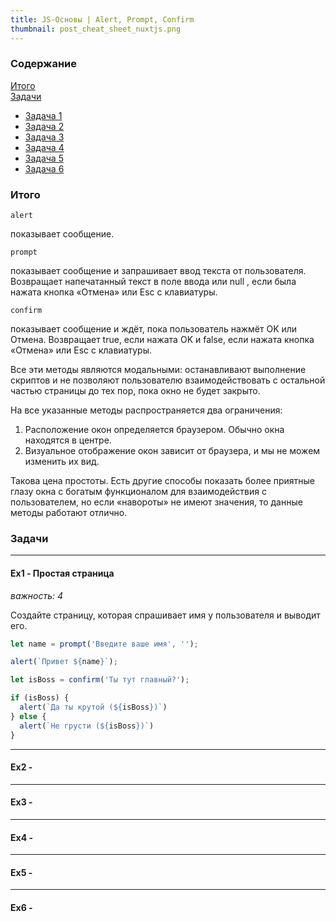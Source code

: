 ```yaml
---
title: JS-Основы | Alert, Prompt, Confirm
thumbnail: post_cheat_sheet_nuxtjs.png
---
```


### Содержание

[Итого](#total)  
[Задачи](#exercise)  
- [Задача 1](#exercise1)  
- [Задача 2](#exercise2)  
- [Задача 3](#exercise3)  
- [Задача 4](#exercise4)  
- [Задача 5](#exercise5)  
- [Задача 6](#exercise6)  


<a name="total"><h3>Итого</h3></a>

`alert`

показывает сообщение.

`prompt`

показывает сообщение и запрашивает ввод текста от пользователя. Возвращает напечатанный текст в поле ввода или null , если была нажата кнопка «Отмена» или Esc с клавиатуры.

`confirm`

показывает сообщение и ждёт, пока пользователь нажмёт OK или Отмена. Возвращает true, если нажата OK и false, если нажата кнопка «Отмена» или Esc с клавиатуры.

Все эти методы являются модальными: останавливают выполнение скриптов и не позволяют пользователю взаимодействовать с остальной частью страницы до тех пор, пока окно не будет закрыто.

На все указанные методы распространяется два ограничения:
1. Расположение окон определяется браузером. Обычно окна находятся в центре.
2. Визуальное отображение окон зависит от браузера, и мы не можем изменить их вид.

Такова цена простоты. Есть другие способы показать более приятные глазу окна с богатым функционалом для взаимодействия с пользователем, но если «навороты» не имеют значения, то данные методы работают отлично.

<a name="exercise"><h3>Задачи</h3></a>

***
**<a name="exercise1"><h4>Ex1 - Простая страница</h4></a>**
*важность: 4*

Создайте страницу, которая спрашивает имя у пользователя и выводит его.

```js
let name = prompt('Введите ваше имя', '');

alert(`Привет ${name}`);

let isBoss = confirm('Ты тут главный?');

if (isBoss) {
  alert(`Да ты крутой (${isBoss})`)
} else {
  alert(`Не грусти (${isBoss})`)
}
```

***
<!-- ======================================================================================================= -->

**<a name="exercise2"><h4>Ex2 - </h4></a>**


***
<!-- ======================================================================================================= -->

**<a name="exercise3"><h4>Ex3 - </h4></a>**


***
<!-- ======================================================================================================= -->

**<a name="exercise4"><h4>Ex4 - </h4></a>**


***
<!-- ======================================================================================================= -->

**<a name="exercise5"><h4>Ex5 - </h4></a>**


<!-- ======================================================================================================= -->
***
**<a name="exercise6"><h4>Ex6 - </h4></a>**

